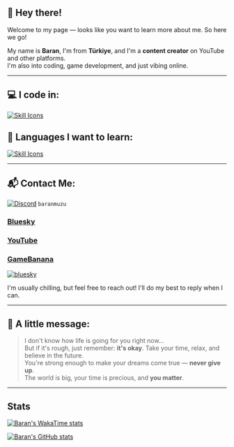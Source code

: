 ## 👋 Hey there!

Welcome to my page — looks like you want to learn more about me. So here we go!

My name is **Baran**, I'm from **Türkiye**, and I'm a **content creator** on YouTube and other platforms.  
I'm also into coding, game development, and just vibing online.

---

## 💻 I code in:
[![Skill Icons](https://skillicons.dev/icons?i=haxe,lua,python&theme=dark)](https://skillicons.dev)

## 🌱 Languages I want to learn:
[![Skill Icons](https://skillicons.dev/icons?i=cs,cpp,css,html,js,unity&theme=dark)](https://skillicons.dev)

---

## 📬 Contact Me:
[![Discord](https://skillicons.dev/icons?i=discord&theme=dark)](https://skillicons.dev) `baranmuzu`


### [Bluesky](https://bsky.app/profile/baranmuzu.bsky.social)  
### [YouTube](https://www.youtube.com/@BaranMuzu)  
### [GameBanana](https://gamebanana.com/members/3018434)

[![bluesky](https://img.shields.io/twitter/follow/baranmuzu?style=plastic&logo=x&labelColor=595959&color=595959)](https://twitter.com/BaranMuzu)

I'm usually chilling, but feel free to reach out! I'll do my best to reply when I can.

---

## 💬 A little message:

> I don't know how life is going for you right now...  
> But if it's rough, just remember: **it's okay**. Take your time, relax, and believe in the future.  
> You're strong enough to make your dreams come true — **never give up**.  
> The world is big, your time is precious, and **you matter**.

---

## Stats
[![Baran's WakaTime stats](https://github-readme-stats.vercel.app/api/wakatime?username=@BaranMuzu&theme=chartreuse-dark&layout=compact)](https://github.com/anuraghazra/github-readme-stats)


[![Baran's GitHub stats](https://github-readme-stats.vercel.app/api?username=BaranMuzu&theme=chartreuse-dark&layout=compact)](https://github.com/anuraghazra/github-readme-stats)

